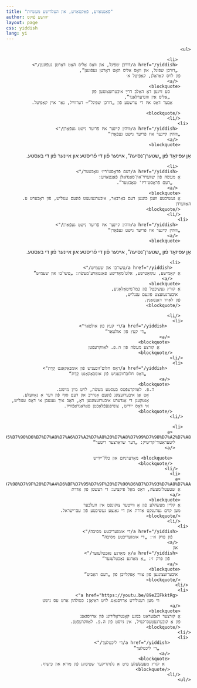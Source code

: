 ```yaml
---
title: "פֿאַנטאַזיע, פֿאַקטאַזיע, און העלדישע מעשיות"
author: יהושע פֿוקס 
layout: page 
css: yiddish 
lang: yi
---
```


<div dir='rtl'>

    <ul>   

         <li>
         <a href="/yiddish/דורכן שפּיגל, און װאָס אַליס האָט דאָרטן געפֿונען/">
         „דורכן שפּיגל, און װאָס אַליס האָט דאָרטן געפֿונען“, 
        פֿון לויִס קאַראָלן, קאַפּיטל א׳
         </a>
        <blockquote>
            סע זײַנען דאָ האַלב דרײַ איבערזעצונגען פֿון
            „אַליס אין װוּנדערלאַנד“,
           אָבער דאָס איז די ערשטע פֿון „דורכן שפּיגל“— דערװײַל, נאָר אײן קאַפּיטל.

        </blockquote>
        </li>
     <li>
         <a href="/yiddish/װוּהין קײנער איז פֿריִער נישט געפֿאָרן/">
        „װוּהין קײנער איז פֿריִער נישט געפֿאָרן“
         </a>
        <blockquote> 

אַן עפּיזאָד פֿון „שטערן־נסיעה“, אײנער פֿון די פֿריסטע און אײנער פֿון די בעסטע.
</blockquote>
</li>

         <li>
         <a href="/yiddish/דעם פֿראָסט־ריז׳ טאָכטער/">
        אַ מעשׂה פֿון שװערד־און־סאַנדאַלן פֿאַנטאַזיע:
           „דעם פֿראָסט־ריז' טאָכטער“.   
         </a>
        <blockquote> 
        אַ געשיכטע װעגן כּוננען דעם באַרבאַר, איבערגעזעצט פֿונעם ענגליש, פֿון ראָבערט ע. האַװערדן
        </blockquote>
        </li>
     <li>
         <a href="/yiddish/װוּהין קײנער איז פֿריִער נישט געפֿאָרן/">
        „װוּהין קײנער איז פֿריִער נישט געפֿאָרן“
         </a>
        <blockquote> 

אַן עפּיזאָד פֿון „שטערן־נסיעה“, אײנער פֿון די פֿריסטע און אײנער פֿון די בעסטע.
</blockquote>
</li>

        <li> 
           <a href="/yiddish/טשו־בו און שעמיש/">
        אַ קאָמישע, עקזאָטישע, אַלט־מאָדישע פֿאַנטאַזיע־מעשׂה: „טשו־בו און שעמיש“   
           </a>
        <blockquote> 
        אַ קורץ געשיכטל פֿון כּמו־מיטאָלאָגיע,
         איבערגעזעצט פֿונעם ענגליש,
        פֿון לאָרד דאַנסאַנין.
        </blockquote>
        
        </li>
       <li>
             <a href="/yiddish/די קעץ פֿון אולטאַר">
                     „די קעץ פֿון אולטאַר“
            </a>
            <blockquote> 
                אַ קורצע מעשׂה פֿון ה.פּ. לאַװקרעפֿטן
           </blockquote>
       </li>
       <li>
             <a href="/yiddish/דאָס חלום־זוכעניש פֿון אומבאַקאַנט קָדָת">
                     „דאָס חלום־זוכעניש פֿון אומבאַקאַנט קָדָת“
            </a>
            <blockquote> 
                  ה.פּ. לאַװקרעפֿטס בעסטע מעשׂה, לױט מײַן מײנונג. 
                    אָט אַן איבערזעצונג פֿונעם אָנהײב און דעם סוף פֿון דער אָ נאָװעלע.
                    אַנטקעגן די אַנדערע איבערזעצונגען דאָ, האָב איך געגעבן אי דאָס ענגליש,
                    אי דאָס ייִדיש, צונױפגעֿפֿלאָכטן פּאַראַגראַפֿװײַז.  
           </blockquote>
       </li>

       <li>
           <a href="/yiddish/%D7%93%D7%A2%D7%A8%20%D7%A9%D7%95%D7%95%D7%90%D6%B7%D7%A8%D7%A6%D7%A2%D7%A8%20%D7%A8%D7%99%D7%98%D7%A2%D7%A8/">
          ליטעראַטור־קריטיק: „דער שװאַרצער ריטער“ 
          </a>
    
           <blockquote> מאָדערניזם און כּלל־ייִדיש
           </blockquote>
         </li>
        <li>
        <a href="/yiddish/%D7%93%D7%99%20%D7%A8%D7%A2%D7%A9%D7%98%D7%9F%20%D7%A4%D6%BF%D7%95%D7%9F%20%D7%90%D6%B7%D7%93%D7%A8%D7%AA/">
        אַ שטעטל־מעשׂה, דאָס מאָל פֿיקציע: די רעשטן פֿון אַדרת
        </a>
        <blockquote>
        אַ קליין מעשׂהלע פֿון אַ ווײַטער צוקונפֿט אין וועלכער
        מען קוים געדענקט אַדרת און די גאַנצע געשיכטע פֿון עם־ישׂראל.
        </blockquote>
        </li>
     <li>
         <a href="/yiddish/די אומגעריכטע מסיבה/"> 
           פֿון פּרק א׳: „די אומגעריכטע מסיבה“
         </a>
         און
         <a href="/yiddish/אַ מאָדנע נאַכטלעגער/">
            פֿון פּרק ז׳: „אַ מאָדנע נאַכטלעגער“
         </a>
        <blockquote> 
         איבערזעצונגען פֿון צװײ אָפּקלײַבן פֿון „דעם האָביט“ 
        </blockquote>
     </li>
     <li>
         <a href="https://youtu.be/89eZIFkktRg">
                װי מען רעגולירט אַרױסגאַנג לױט ראַיאָן: כטולהון אַרט עס נישט    
        </a>
        <blockquote>
        אַ קורצער ראַפֿעראַט בנוגע קאָנטראָלירונג פֿון אַרױסגאַנג
        פֿון אַ קובערנעטעס־קנױל, אין גײַסט פֿון ה.פּ. לאַװקרעפֿטן.
        </blockquote>
    </li>
     <li>
            <a href="/yiddish/די ליכטלעך/">
                „די ליכטלעך“
            </a>
            <blockquote>
              אַ קןרץ מעעשׂעלע מיט אַ גלןתדיקער שטימונג פֿון מורא און כּישוף.
            </blockquote>
        </li>
    </ul>

</div>
